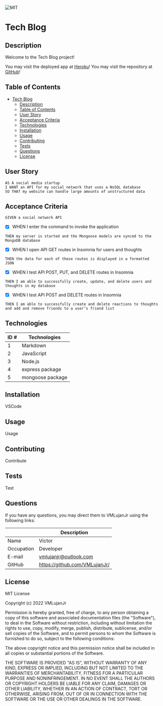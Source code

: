 ![MIT](https://img.shields.io/badge/License-MIT-blue)
# Tech Blog

## Description

Welcome to the Tech Blog project!

You may visit the deployed app at [Heroku](https://intense-dusk-07819.herokuapp.com/)!
You may visit the repository at [GitHub](https://github.com/VMLujanJr/tech-blog)!

## Table of Contents

- [Tech Blog](#tech-blog)
  - [Description](#description)
  - [Table of Contents](#table-of-contents)
  - [User Story](#user-story)
  - [Acceptance Criteria](#acceptance-criteria)
  - [Technologies](#technologies)
  - [Installation](#installation)
  - [Usage](#usage)
  - [Contributing](#contributing)
  - [Tests](#tests)
  - [Questions](#questions)
  - [License](#license)

## User Story

~~~
AS A social media startup
I WANT an API for my social network that uses a NoSQL database
SO THAT my website can handle large amounts of unstructured data
~~~

## Acceptance Criteria

~~~
GIVEN a social network API
~~~

- [x] WHEN I enter the command to invoke the application
~~~
THEN my server is started and the Mongoose models are synced to the MongoDB database
~~~

- [x] WHEN I open API GET routes in Insomnia for users and thoughts
~~~
THEN the data for each of these routes is displayed in a formatted JSON
~~~

- [x] WHEN I test API POST, PUT, and DELETE routes in Insomnia
~~~
THEN I am able to successfully create, update, and delete users and thoughts in my database
~~~

- [x] WHEN I test API POST and DELETE routes in Insomnia
~~~
THEN I am able to successfully create and delete reactions to thoughts and add and remove friends to a user’s friend list
~~~

## Technologies
| ID # | Technologies |
| --- | --- |
| 1 | Markdown |
| 2 | JavaScript |
| 3 | Node.js |
| 4 | express package |
| 5 | mongoose package |

## Installation

VSCode

## Usage

Usage

## Contributing

Contribute

## Tests

Test

## Questions

If you have any questions, you may direct them to VMLujanJr using the following links:

| | Description |
| --- | --- |
| Name | Victor |
| Occupation | Developer |
| E-mail | <vmlujanjr@outlook.com> |
| GitHub | <https://github.com/VMLujanJr/> |

## License

MIT License

Copyright (c) 2022 VMLujanJr

Permission is hereby granted, free of charge, to any person obtaining a copy
of this software and associated documentation files (the "Software"), to deal
in the Software without restriction, including without limitation the rights
to use, copy, modify, merge, publish, distribute, sublicense, and/or sell
copies of the Software, and to permit persons to whom the Software is
furnished to do so, subject to the following conditions:

The above copyright notice and this permission notice shall be included in all
copies or substantial portions of the Software.

THE SOFTWARE IS PROVIDED "AS IS", WITHOUT WARRANTY OF ANY KIND, EXPRESS OR
IMPLIED, INCLUDING BUT NOT LIMITED TO THE WARRANTIES OF MERCHANTABILITY,
FITNESS FOR A PARTICULAR PURPOSE AND NONINFRINGEMENT. IN NO EVENT SHALL THE
AUTHORS OR COPYRIGHT HOLDERS BE LIABLE FOR ANY CLAIM, DAMAGES OR OTHER
LIABILITY, WHETHER IN AN ACTION OF CONTRACT, TORT OR OTHERWISE, ARISING FROM,
OUT OF OR IN CONNECTION WITH THE SOFTWARE OR THE USE OR OTHER DEALINGS IN THE
SOFTWARE.